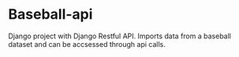 # Baseball-api
Django project with Django Restful API. Imports data from a baseball dataset and can be accsessed through api calls.
